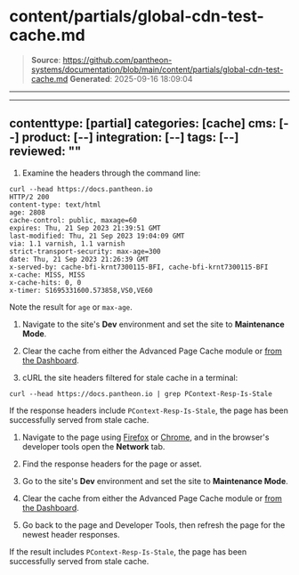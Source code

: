 # content/partials/global-cdn-test-cache.md

> **Source**: https://github.com/pantheon-systems/documentation/blob/main/content/partials/global-cdn-test-cache.md
> **Generated**: 2025-09-16 18:09:04

---

---
contenttype: [partial]
categories: [cache]
cms: [--]
product: [--]
integration: [--]
tags: [--]
reviewed: ""
---

<TabList>

<Tab title="Via Command Line" id="cli" active={true}>

1. Examine the headers through the command line:

  ```bash{outputLines: 2-20}
  curl --head https://docs.pantheon.io
  HTTP/2 200
  content-type: text/html
  age: 2808
  cache-control: public, maxage=60
  expires: Thu, 21 Sep 2023 21:39:51 GMT
  last-modified: Thu, 21 Sep 2023 19:04:09 GMT
  via: 1.1 varnish, 1.1 varnish
  strict-transport-security: max-age=300
  date: Thu, 21 Sep 2023 21:26:39 GMT
  x-served-by: cache-bfi-krnt7300115-BFI, cache-bfi-krnt7300115-BFI
  x-cache: MISS, MISS
  x-cache-hits: 0, 0
  x-timer: S1695331600.573858,VS0,VE60
  ```

  Note the result for `age` or `max-age`.

1. Navigate to the site's **Dev** environment and set the site to **Maintenance Mode**.

1. Clear the cache from either the Advanced Page Cache module or [from the Dashboard](/clear-caches#pantheon-dashboard).

1. cURL the site headers filtered for stale cache in a terminal:

  ```bash{promptUser: user}
  curl --head https://docs.pantheon.io | grep PContext-Resp-Is-Stale
  ```

  If the response headers include `PContext-Resp-Is-Stale`, the page has been successfully served from stale cache.

</Tab>

<Tab title="Via Web Browser" id="web-browser">

1. Navigate to the page using [Firefox](https://developer.mozilla.org/en-US/docs/Tools) or [Chrome](https://developer.chrome.com/docs/devtools/), and in the browser's developer tools open the **Network** tab.

1. Find the response headers for the page or asset.

1. Go to the site's **Dev** environment and set the site to **Maintenance Mode**.

1. Clear the cache from either the Advanced Page Cache module or [from the Dashboard](/clear-caches#pantheon-dashboard).

1. Go back to the page and Developer Tools, then refresh the page for the newest header responses.

  If the result includes `PContext-Resp-Is-Stale`, the page has been successfully served from stale cache.

</Tab>

</TabList>
